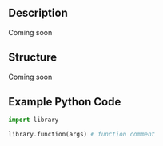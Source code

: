 ## Description

Coming soon

## Structure

Coming soon

## Example Python Code

```python
import library

library.function(args) # function comment
```
